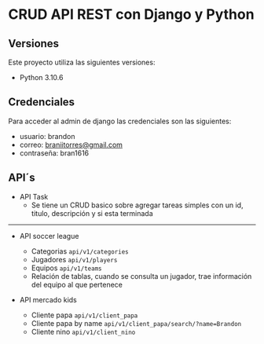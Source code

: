 #  CRUD API REST con Django y Python


## Versiones


Este proyecto utiliza las siguientes versiones:
- Python 3.10.6

## Credenciales

Para acceder al admin de django las credenciales son las siguientes:
- usuario: brandon
- correo: braniitorres@gmail.com
- contraseña: bran1616

## API´s

- API Task
    - Se tiene un CRUD basico sobre agregar tareas simples con un id, titulo, descripción y si esta terminada
___

- API soccer league
    - Categorias `api/v1/categories`
    - Jugadores `api/v1/players`
    - Equipos `api/v1/teams`
    - Relación de tablas, cuando se consulta un jugador, trae información del equipo al que pertenece

- API mercado kids
    - Cliente papa `api/v1/client_papa`
    - Cliente papa by name `api/v1/client_papa/search/?name=Brandon`
    - Cliente nino `api/v1/client_nino`